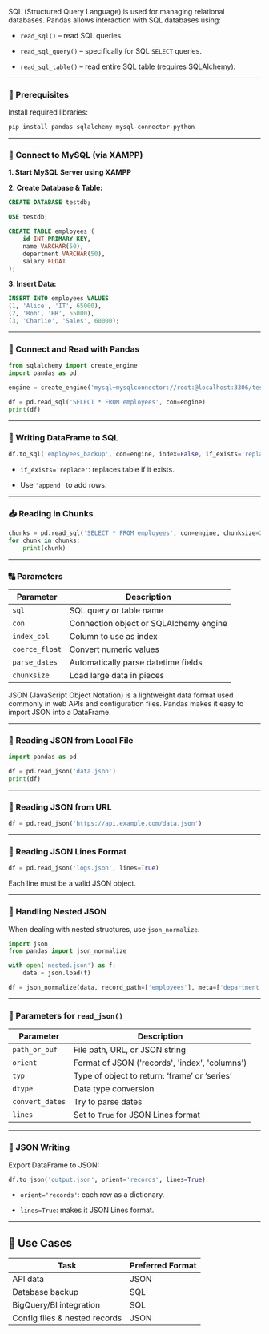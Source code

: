 

SQL (Structured Query Language) is used for managing relational databases. Pandas allows interaction with SQL databases using:

- `read_sql()` – read SQL queries.
    
- `read_sql_query()` – specifically for SQL `SELECT` queries.
    
- `read_sql_table()` – read entire SQL table (requires SQLAlchemy).
    

---

### 🔧 Prerequisites

Install required libraries:

```bash
pip install pandas sqlalchemy mysql-connector-python
```

---

### 🔹 Connect to MySQL (via XAMPP)

**1. Start MySQL Server using XAMPP**

**2. Create Database & Table:**

```sql
CREATE DATABASE testdb;

USE testdb;

CREATE TABLE employees (
    id INT PRIMARY KEY,
    name VARCHAR(50),
    department VARCHAR(50),
    salary FLOAT
);
```

**3. Insert Data:**

```sql
INSERT INTO employees VALUES
(1, 'Alice', 'IT', 65000),
(2, 'Bob', 'HR', 55000),
(3, 'Charlie', 'Sales', 60000);
```

---

### 🔗 Connect and Read with Pandas

```python
from sqlalchemy import create_engine
import pandas as pd

engine = create_engine('mysql+mysqlconnector://root:@localhost:3306/testdb')

df = pd.read_sql('SELECT * FROM employees', con=engine)
print(df)
```

---

### 📝 Writing DataFrame to SQL

```python
df.to_sql('employees_backup', con=engine, index=False, if_exists='replace')
```

- `if_exists='replace'`: replaces table if it exists.
    
- Use `'append'` to add rows.
    

---

### 📥 Reading in Chunks

```python
chunks = pd.read_sql('SELECT * FROM employees', con=engine, chunksize=2)
for chunk in chunks:
    print(chunk)
```

---

### 🔠 Parameters

|Parameter|Description|
|---|---|
|`sql`|SQL query or table name|
|`con`|Connection object or SQLAlchemy engine|
|`index_col`|Column to use as index|
|`coerce_float`|Convert numeric values|
|`parse_dates`|Automatically parse datetime fields|
|`chunksize`|Load large data in pieces|


JSON (JavaScript Object Notation) is a lightweight data format used commonly in web APIs and configuration files. Pandas makes it easy to import JSON into a DataFrame.

---

### 🔹 Reading JSON from Local File

```python
import pandas as pd

df = pd.read_json('data.json')
print(df)
```

---

### 🔹 Reading JSON from URL

```python
df = pd.read_json('https://api.example.com/data.json')
```

---

### 🔹 Reading JSON Lines Format

```python
df = pd.read_json('logs.json', lines=True)
```

Each line must be a valid JSON object.

---

### 🔹 Handling Nested JSON

When dealing with nested structures, use `json_normalize`.

```python
import json
from pandas import json_normalize

with open('nested.json') as f:
    data = json.load(f)

df = json_normalize(data, record_path=['employees'], meta=['department'])
```

---

### 🔹 Parameters for `read_json()`

|Parameter|Description|
|---|---|
|`path_or_buf`|File path, URL, or JSON string|
|`orient`|Format of JSON ('records', 'index', 'columns')|
|`typ`|Type of object to return: ‘frame’ or ‘series’|
|`dtype`|Data type conversion|
|`convert_dates`|Try to parse dates|
|`lines`|Set to `True` for JSON Lines format|

---

### 📝 JSON Writing

Export DataFrame to JSON:

```python
df.to_json('output.json', orient='records', lines=True)
```

- `orient='records'`: each row as a dictionary.
    
- `lines=True`: makes it JSON Lines format.
    

---

## 🧠 Use Cases

|Task|Preferred Format|
|---|---|
|API data|JSON|
|Database backup|SQL|
|BigQuery/BI integration|SQL|
|Config files & nested records|JSON|
